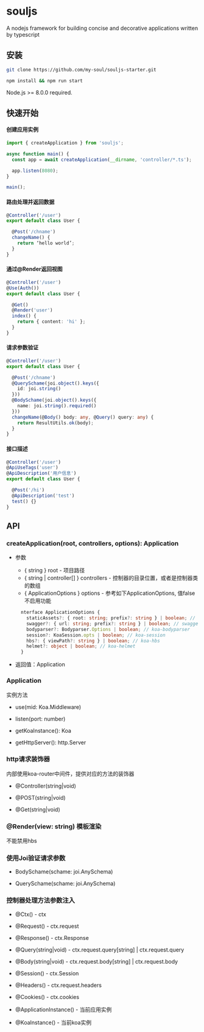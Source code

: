# souljs
A nodejs framework for building concise and decorative applications written by typescript

## 安装

``` bash
git clone https://github.com/my-soul/souljs-starter.git

npm install && npm run start
```
Node.js >= 8.0.0 required.

## 快速开始

#### 创建应用实例

```typescript main.ts
import { createApplication } from 'souljs';

async function main() {
  const app = await createApplication(__dirname, 'controller/*.ts');

  app.listen(8080);
}

main();
```

#### 路由处理并返回数据

```typescript controller/user.ts
@Controller('/user')
export default class User {

  @Post('/chname')
  changeName() {
    return ‘hello world’;
  }
}
```

#### 通过@Render返回视图

```typescript controller/user.ts
@Controller('/user')
@Use(Auth())
export default class User {

  @Get()
  @Render('user')
  index() {
    return { content: 'hi' };
  }
}
```


#### 请求参数验证

```typescript
@Controller('/user')
export default class User {

  @Post('/chname')
  @QuerySchame(joi.object().keys({
    id: joi.string()
  }))
  @BodySchame(joi.object().keys({
    name: joi.string().required()
  }))
  changeName(@Body() body: any, @Query() query: any) {
    return ResultUtils.ok(body);
  }
}

```

#### 接口描述

```typescript
@Controller('/user')
@ApiUseTags('user')
@ApiDescription('用户信息')
export default class User {

  @Post('/hi')
  @ApiDescription('test')
  test() {}
}

```

## API

### createApplication(root, controllers, options): Application

- 参数
  - { string } root - 项目路径
  - { string | controller[] } controllers - 控制器的目录位置，或者是控制器类的数组
  - { ApplicationOptions }  options - 参考如下ApplicationOptions, 值false不启用功能

  ```typescript
    nterface ApplicationOptions {
      staticAssets?: { root: string; prefix?: string } | boolean; // koa-static'
      swagger?: { url: string; prefix?: string } | boolean; // swagger-ui
      bodyparser?: Bodyparser.Options | boolean; // koa-bodyparser
      session?: KoaSession.opts | boolean; // koa-session
      hbs?: { viewPath?: string } | boolean; // koa-hbs
      helmet?: object | boolean; // koa-helmet
    }
  ```
- 返回值：Application


### Application

实例方法

- use(mid: Koa.Middleware)

- listen(port: number)

- getKoaInstance(): Koa

- getHttpServer(): http.Server


### http请求装饰器

内部使用koa-router中间件，提供对应的方法的装饰器

- @Controller(string|void)

- @POST(string|void)

- @Get(string|void)

### @Render(view: string) 模板渲染

不能禁用hbs


### 使用Joi验证请求参数

- BodySchame(schame: joi.AnySchema)

- QuerySchame(schame: joi.AnySchema)


### 控制器处理方法参数注入

- @Ctx() - ctx
- @Request() - ctx.request
- @Response() - ctx.Response
- @Query(string|void) - ctx.request.query[string] | ctx.request.query
- @Body(string|void) - ctx.request.body[string] | ctx.request.body

- @Session() - ctx.Session
- @Headers() - ctx.request.headers
- @Cookies() - ctx.cookies
- @ApplicationInstance() - 当前应用实例
- @KoaInstance() - 当前koa实例

